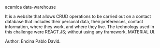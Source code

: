 acamica data-warehouse

It is a website that allows CRUD operations to be carried out on a contact database that includes their personal data, their preferences, contact information, where they work, and where they live.
 The technology used in this challenge were REACT.JS; without using any framework, MATERIAL UI.

Author: Encina Pablo David.